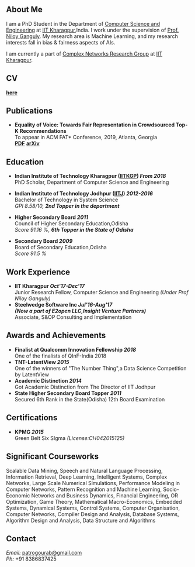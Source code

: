 ## About Me
I am a PhD Student in the Department of [Computer Science and Engineering](http://cse.iitkgp.ac.in) at [IIT Kharagpur](http://www.iitkgp.ac.in/),India. I work under the supervision of [Prof. Niloy Ganguly](http://www.facweb.iitkgp.ernet.in/~niloy/). My research area is Machine Learning, and my research interests fall in bias & fairness aspects of AIs.

I am currently a part of [Complex Networks Research Group](http://www.cnergres.iitkgp.ac.in/) at [IIT Kharagpur](http://www.iitkgp.ac.in/).
## CV
[**here**](http://cse.iitkgp.ac.in/~gourabkp/cv2018.pdf)
## Publications
* **Equality of Voice: Towards Fair Representation in Crowdsourced Top-K Recommendations**<br>
To appear in ACM FAT* Conference, 2019, Atlanta, Georgia<br>
[**PDF**](http://cse.iitkgp.ac.in/~gourabkp/fat2019.pdf)
[**arXiv**](https://arxiv.org/abs/1811.08690)

## Education
* **Indian Institute of Technology Kharagpur ([IITKGP](http://iitkgp.ac.in/)) _From 2018_**<br>
PhD Scholar, Department of Computer Science and Engineering<br>


* **Indian Institute of Technology Jodhpur ([IITJ](http://iitj.ac.in/)) _2012-2016_**<br> 
Bachelor of Technology in System Science<br>
_GPI 8.58/10, **2nd Topper in the department**_

* **Higher Secondary Board _2011_**<br>
Council of Higher Secondary Education,Odisha<br>
_Score 91.16 %, **6th Topper in the State of Odisha**_

* **Secondary Board _2009_**<br>
Board of Secondary Education,Odisha<br>
_Score 91.5 %_

## Work Experience
* **IIT Kharagpur _Oct'17-Dec'17_**<br>
Junior Research Fellow, Computer Science and Engineering
_(Under Prof Niloy Ganguly)_<br>
* **Steelwedge Software Inc _Jul'16-Aug'17_**<br>
**_(Now a part of E2open LLC,Insight Venture Partners)_**<br>
Associate, S&OP Consulting and Implementation

## Awards and Achievements
* **Finalist at Qualcomm Innovation Fellowship _2018_**<br>
One of the finalists of QInF-India 2018
* **TNT-LatentView _2015_**<br>
One of the winners of "The Number Thing",a Data Science Competition by LatentView
* **Academic Distinction _2014_**<br>
Got Academic Distinction from The Director of IIT Jodhpur
* **State Higher Secondary Board Topper _2011_**<br>
Secured 6th Rank in the State(Odisha) 12th Board Examination

## Certifications
* **KPMG _2015_**<br>
Green Belt Six SIgma _(License:CH042015125)_

## Significant Courseworks 
Scalable Data Mining, Speech and Natural Language Processing, Information Retrieval, Deep Learning, Intelligent Systems, Complex Networks, Large Scale Numerical Simulations, Performance Modeling in Computer Networks, Pattern Recognition and Machine Learning, Socio-Economic Networks and Business Dynamics, Financial Engineering, OR Optimization, Game Theory, Mathematical Macro-Economics, Embedded Systems, Dynamical Systems, Control Systems, Computer Organisation, Computer Networks, Compiler Design and Analysis, Database Systems, Algorithm Design and Analysis, Data Structure and Algorithms

## Contact 
_Email:_ patrogourab@gmail.com<br>
_Ph:_ +91 8386837425

